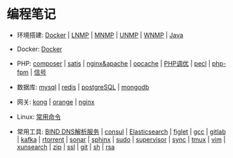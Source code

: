 # 编程笔记

- 环境搭建: [Docker](development/docker.md) | [LNMP](development/lnmp.md) | [MNMP](development/mnmp.md) | [UNMP](development/unmp.md) | [WNMP](development/wnmp.md) | [Java](development/java.md)

- Docker: [Docker](docker/docker.md)

- PHP: [composer](php/composer.md) | [satis](php/satis.md) | [nginx&apache](php/nginx&apache.md) | [opcache](php/opcache.md) | [PHP调优](php/optimization.md) | [pecl](php/pecl.md) | [php-fpm](php/php-fpm.md) | [信号](php/signal.md)

- 数据库: [mysql](database/mysql.md) | [redis](database/redis.md) | [postgreSQL](database/postgreSQL.md) | [mongodb](database/mongodb.md)

- 网关: [kong](gateway/kong.md) | [orange](gateway/orange.md) | [nginx](gateway/nginx.md)

- Linux: [常用命令](linux/linux.md)

- 常用工具: [BIND DNS解析服务](tools/bind.md) | [consul](tools/consul) | [Elasticsearch](tools/Elasticsearch.md) | [figlet](tools/figlet.md) | [gcc](tools/gcc.md) | [gitlab](tools/gitlab.md) | [kafka](tools/kafka.md) | [rtorrent](tools/rtorrent.md) | [sonar](tools/sonar.md) | [sphinx](tools/sphinx.md) | [sudo](tools/sudo.md) | [supervisor](tools/supervisor.md) | [sync](tools/sync.md) | [tmux](tools/tmux.md) | [vim](tools/vim.md) | [xunsearch](tools/xunsearch.md) | [zip](tools/zip) | [ssl](tools/ssl.md) | [git](tools/git.md) | [sh](tools/sh.md) | [rsa](tools/rsa.md)


